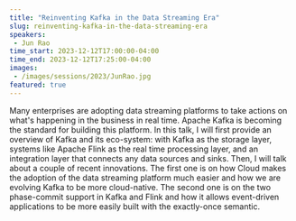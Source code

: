 ```yaml
---
title: "Reinventing Kafka in the Data Streaming Era"
slug: reinventing-kafka-in-the-data-streaming-era
speakers:
 - Jun Rao
time_start: 2023-12-12T17:00:00-04:00
time_end: 2023-12-12T17:25:00-04:00
images:
 - /images/sessions/2023/JunRao.jpg
featured: true
---
```


Many enterprises are adopting data streaming platforms to take actions on what's happening in the business in real time. Apache Kafka is becoming the standard for building this platform. In this talk, I will first provide an overview of Kafka and its eco-system: with Kafka as the storage layer, systems like Apache Flink as the real time processing layer, and an integration layer that connects any data sources and sinks. Then, I will talk about a couple of recent innovations. The first one is on how Cloud makes the adoption of the data streaming platform much easier and how we are evolving Kafka to be more cloud-native. The second one is on the two phase-commit support in Kafka and Flink and how it allows event-driven applications to be more easily built with the exactly-once semantic.